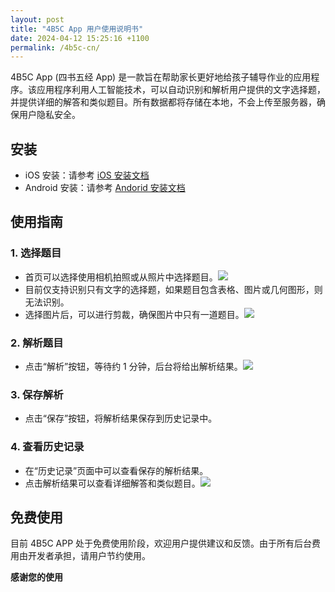 ```yaml
---
layout: post
title: "4B5C App 用户使用说明书"
date: 2024-04-12 15:25:16 +1100
permalink: /4b5c-cn/
---
```


4B5C App (四书五经 App) 是一款旨在帮助家长更好地给孩子辅导作业的应用程序。该应用程序利用人工智能技术，可以自动识别和解析用户提供的文字选择题，并提供详细的解答和类似题目。所有数据都将存储在本地，不会上传至服务器，确保用户隐私安全。

## 安装

- iOS 安装：请参考 [iOS 安装文档](https://learn.microsoft.com/en-us/appcenter/distribution/testers/testing-ios)
- Android 安装：请参考 [Andorid 安装文档](https://learn.microsoft.com/en-us/appcenter/distribution/testers/testing-android)

## 使用指南

### 1. 选择题目

- 首页可以选择使用相机拍照或从照片中选择题目。![](https://github.com/flyperstudio/flyperstudio.github.io/blob/master/docs/images/4b5c/image_crop.png)
- 目前仅支持识别只有文字的选择题，如果题目包含表格、图片或几何图形，则无法识别。
- 选择图片后，可以进行剪裁，确保图片中只有一道题目。![](https://github.com/flyperstudio/flyperstudio.github.io/blob/master/docs/images/4b5c/image_crop.png)

### 2. 解析题目

- 点击“解析”按钮，等待约 1 分钟，后台将给出解析结果。![](https://github.com/flyperstudio/flyperstudio.github.io/blob/master/docs/images/4b5c/analysis_image.png)

### 3. 保存解析

- 点击“保存”按钮，将解析结果保存到历史记录中。

### 4. 查看历史记录

- 在“历史记录”页面中可以查看保存的解析结果。
- 点击解析结果可以查看详细解答和类似题目。![](https://github.com/flyperstudio/flyperstudio.github.io/blob/master/docs/images/4b5c/regenerate_qa.png)

## 免费使用

目前 4B5C APP 处于免费使用阶段，欢迎用户提供建议和反馈。由于所有后台费用由开发者承担，请用户节约使用。

**感谢您的使用**